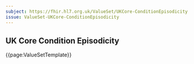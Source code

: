 ```yaml
---
subject: https://fhir.hl7.org.uk/ValueSet/UKCore-ConditionEpisodicity
issue: ValueSet-UKCore-ConditionEpisodicity
---
```

## UK Core Condition Episodicity

{{page:ValueSetTemplate}}